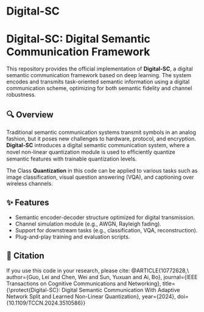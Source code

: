 # Digital-SC

# Digital-SC: Digital Semantic Communication Framework

This repository provides the official implementation of **Digital-SC**, a digital semantic communication framework based on deep learning. The system encodes and transmits task-oriented semantic information using a digital communication scheme, optimizing for both semantic fidelity and channel robustness.

## 🔍 Overview

Traditional semantic communication systems transmit symbols in an analog fashion, but it poses new challenges to hardware, protocol, and encryption. **Digital-SC** introduces a  digital semantic communication system, where a novel non-linear quantization module is used to efﬁciently quantize semantic features with trainable quantization levels.

The Class **Quantization** in this code can be applied to various tasks such as image classification, visual question answering (VQA), and captioning over wireless channels.

## ✨ Features

- Semantic encoder-decoder structure optimized for digital transmission.
- Channel simulation module (e.g., AWGN, Rayleigh fading).
- Support for downstream tasks (e.g., classification, VQA, reconstruction).
- Plug-and-play training and evaluation scripts.

## 🧠 Citation
If you use this code in your research, please cite:
@ARTICLE{10772628,\\
  author={Guo, Lei and Chen, Wei and Sun, Yuxuan and Ai, Bo},
  journal={IEEE Transactions on Cognitive Communications and Networking}, 
  title={\protect{Digital-SC}: Digital Semantic Communication With Adaptive Network Split and Learned Non-Linear Quantization}, 
  year={2024},
  doi={10.1109/TCCN.2024.3510586}}
